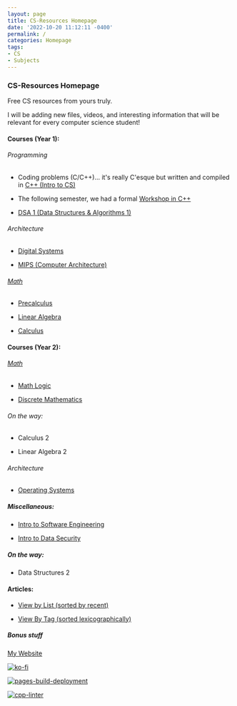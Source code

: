 ```yaml
---
layout: page
title: CS-Resources Homepage
date: '2022-10-20 11:12:11 -0400'
permalink: /
categories: Homepage
tags:
- CS
- Subjects
---
```


### CS-Resources Homepage

Free CS resources from yours truly.

I will be adding new files, videos, and interesting information that will be relevant for every computer science student!


#### Courses (Year 1): 

###### Programming

* Coding problems (C/C++)... it's really C'esque but written and compiled in  [C++ (Intro to CS)](https://avipars.github.io/CS-Resources/intro_cs/)


* The following semester, we had a formal [Workshop in C++](https://avipars.github.io/CS-Resources/cpp_workshop)


* [DSA 1 (Data Structures & Algorithms 1)](https://avipars.github.io/CS-Resources/data_struct/)


###### Architecture

* [Digital Systems](https://avipars.github.io/CS-Resources/DigitalSystems/)


* [MIPS (Computer Architecture)](https://avipars.github.io/CS-Resources/mips/)


###### [Math](https://avipars.github.io/CS-Resources/math/)


* [Precalculus](https://avipars.github.io/CS-Resources/math/precalculus)


* [Linear Algebra](https://avipars.github.io/CS-Resources/math/linearalgebra)


* [Calculus](https://avipars.github.io/CS-Resources/math/calculus)

#### Courses (Year 2): 


###### [Math](https://avipars.github.io/CS-Resources/math/)


* [Math Logic](https://avipars.github.io/CS-Resources/math/logic)


* [Discrete Mathematics](https://cs.aviparshan.com/math/discrete/)

###### On the way:

* Calculus 2

* Linear Algebra 2


###### Architecture

* [Operating Systems](https://cs.aviparshan.com/os)


##### Miscellaneous:

* [Intro to Software Engineering](https://cs.aviparshan.com/software_eng)


* [Intro to Data Security](https://avipars.github.io/CS-Resources/intro_sec)

##### On the way: 


* Data Structures 2 


#### Articles: 

* [View by List (sorted by recent)](https://cs.aviparshan.com/blog)


* [View By Tag (sorted lexicographically)](https://cs.aviparshan.com/tags)


##### Bonus stuff

[My Website](https://www.aviparshan.com/)

[![ko-fi](https://ko-fi.com/img/githubbutton_sm.svg)](https://ko-fi.com/J3J81LRFO)

[![pages-build-deployment](https://github.com/avipars/CS-Resources/actions/workflows/pages/pages-build-deployment/badge.svg)](https://github.com/avipars/CS-Resources/actions/workflows/pages/pages-build-deployment)

[![cpp-linter](https://github.com/cpp-linter/cpp-linter-action/actions/workflows/cpp-linter.yml/badge.svg)](https://github.com/cpp-linter/cpp-linter-action/actions/workflows/cpp-linter.yml)